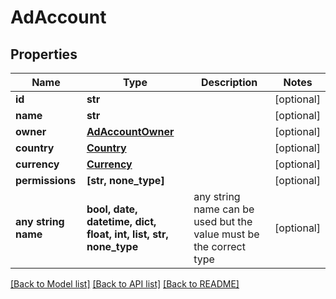 # AdAccount


## Properties
Name | Type | Description | Notes
------------ | ------------- | ------------- | -------------
**id** | **str** |  | [optional] 
**name** | **str** |  | [optional] 
**owner** | [**AdAccountOwner**](AdAccountOwner.md) |  | [optional] 
**country** | [**Country**](Country.md) |  | [optional] 
**currency** | [**Currency**](Currency.md) |  | [optional] 
**permissions** | **[str, none_type]** |  | [optional] 
**any string name** | **bool, date, datetime, dict, float, int, list, str, none_type** | any string name can be used but the value must be the correct type | [optional]

[[Back to Model list]](../README.md#documentation-for-models) [[Back to API list]](../README.md#documentation-for-api-endpoints) [[Back to README]](../README.md)


